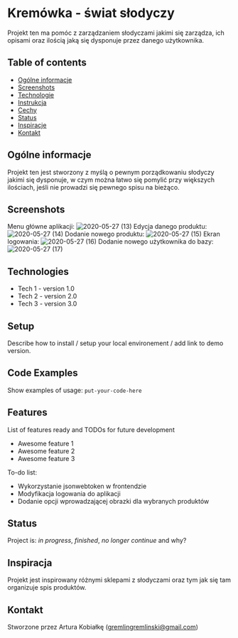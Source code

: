# Kremówka - świat słodyczy
Projekt ten ma pomóc z zarządzaniem słodyczami jakimi się zarządza, ich opisami oraz ilością jaką się dysponuje przez danego użytkownika.

## Table of contents
* [Ogólne informacje](#ogólne-informacje)
* [Screenshots](#screenshots)
* [Technologie](#technologies)
* [Instrukcja](#setup)
* [Cechy](#features)
* [Status](#status)
* [Inspiracje](#inspiracja)
* [Kontakt](#kontakt)

## Ogólne informacje
Projekt ten jest stworzony z myślą o pewnym porządkowaniu słodyczy jakimi się dysponuje, w czym można łatwo się pomylić przy większych ilościach, jeśli nie prowadzi się pewnego spisu na bieżąco.

## Screenshots
Menu główne aplikacji:
![2020-05-27 (13)](https://user-images.githubusercontent.com/65533537/83051400-442e4e00-a04e-11ea-8088-52c26c014552.png)
Edycja danego produktu:
![2020-05-27 (14)](https://user-images.githubusercontent.com/65533537/83051456-590ae180-a04e-11ea-810e-7832b365167c.png)
Dodanie nowego produktu:
![2020-05-27 (15)](https://user-images.githubusercontent.com/65533537/83051491-645e0d00-a04e-11ea-8bcd-d332be4158e0.png)
Ekran logowania:
![2020-05-27 (16)](https://user-images.githubusercontent.com/65533537/83051523-6f18a200-a04e-11ea-82ea-d01e59b220e1.png)
Dodanie nowego użytkownika do bazy:
![2020-05-27 (17)](https://user-images.githubusercontent.com/65533537/83051569-7d66be00-a04e-11ea-8946-ddf4f5e1ef43.png)

## Technologies
* Tech 1 - version 1.0
* Tech 2 - version 2.0
* Tech 3 - version 3.0

## Setup
Describe how to install / setup your local environement / add link to demo version.

## Code Examples
Show examples of usage:
`put-your-code-here`

## Features
List of features ready and TODOs for future development
* Awesome feature 1
* Awesome feature 2
* Awesome feature 3

To-do list:
* Wykorzystanie jsonwebtoken w frontendzie
* Modyfikacja logowania do aplikacji
* Dodanie opcji wprowadzającej obrazki dla wybranych produktów

## Status
Project is: _in progress_, _finished_, _no longer continue_ and why?

## Inspiracja
Projekt jest inspirowany różnymi sklepami z słodyczami oraz tym jak się tam organizuje spis produktów.

## Kontakt
Stworzone przez Artura Kobiałkę (gremlingremlinski@gmail.com)

